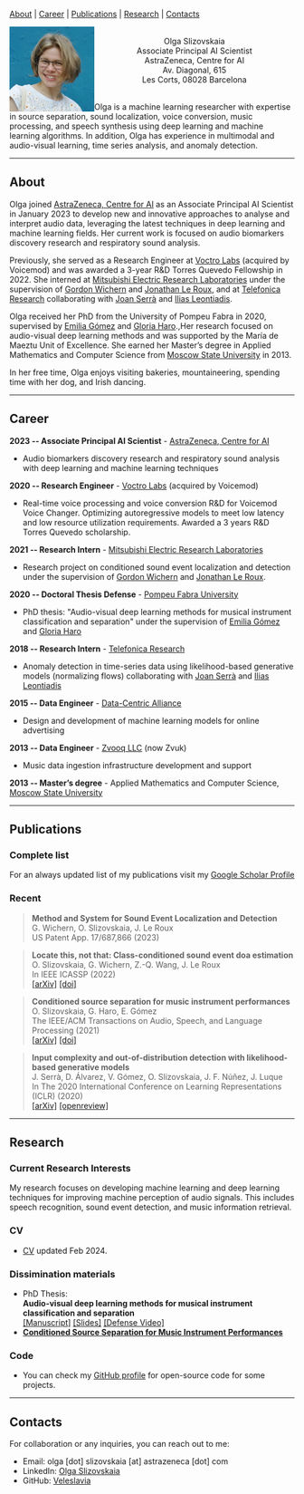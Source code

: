 <style>
table, th, td {
   border: none!important;
}
blockquote {
    font-style: normal
}
</style>

[About](#about) | [Career](#career) | [Publications](#publications) | [Research](#research) | [Contacts](#contacts)  

<img align="left" width="150" height="150" src="/assets/img/foto.jpeg" style="margin:0px 0px 0px 0px">

<p align="center"> <br />
Olga Slizovskaia <br />
Associate Principal AI Scientist <br />
<a url="https://www.astrazeneca.com/r-d/data-science-and-ai.html">AstraZeneca, Centre for AI</a> <br />
Av. Diagonal, 615  <br />
Les Corts, 08028 Barcelona
</p> 

<br />
Olga is a machine learning researcher with expertise in source separation, sound localization, voice conversion, music processing, and speech synthesis using deep learning and machine learning algorithms. In addition, Olga has experience in multimodal and audio-visual learning, time series analysis, and anomaly detection.

---

## About
Olga joined [AstraZeneca, Centre for AI](https://www.astrazeneca.com/r-d/data-science-and-ai.html) as an Associate Principal AI Scientist in January 2023 to develop new and innovative approaches to analyse and interpret audio data, leveraging the latest techniques in deep learning and machine learning fields. Her current work is focused on audio biomarkers discovery research and respiratory sound analysis. 

Previously, she served as a Research Engineer at [Voctro Labs](https://www.linkedin.com/company/voctro-labs/about/) (acquired by Voicemod) and was awarded a 3-year R&D Torres Quevedo Fellowship in 2022. She interned at [Mitsubishi Electric Research Laboratories](https://www.merl.com/) under the supervision of [Gordon Wichern](https://www.merl.com/people/wichern) and [Jonathan Le Roux](https://www.jonathanleroux.org/), and at [Telefonica Research](https://twitter.com/TEFresearch) collaborating with [Joan Serrà](https://serrjoa.github.io/) and [Ilias Leontiadis](https://leontiadis.net/). 

Olga received her PhD from the University of Pompeu Fabra in 2020, supervised by [Emilia Gómez](https://emiliagomez.com/) and [Gloria Haro](https://scholar.google.com/citations?user=edEh3UMAAAAJ&hl=en).,Her research focused on audio-visual deep learning methods and was supported by the María de Maeztu Unit of Excellence. She earned her Master’s degree in Applied Mathematics and Computer Science from [Moscow State University](https://cs.msu.ru/en) in 2013.

In her free time, Olga enjoys visiting bakeries, mountaineering, spending time with her dog, and Irish dancing. 

---

## Career
**2023 -- Associate Principal AI Scientist** - [AstraZeneca, Centre for AI](https://www.astrazeneca.com/r-d/data-science-and-ai.html)  
- Audio biomarkers discovery research and respiratory sound analysis with deep learning and machine learning techniques

**2020 -- Research Engineer** - [Voctro Labs](https://www.linkedin.com/company/voctro-labs/about/) (acquired by Voicemod)
- Real-time voice processing and voice conversion R&D for Voicemod Voice Changer. Optimizing autoregressive models to meet low latency and low resource utilization requirements. Awarded a 3 years R&D Torres Quevedo scholarship.

**2021 -- Research Intern** - [Mitsubishi Electric Research Laboratories](https://www.merl.com/)
- Research project on conditioned sound event localization and detection under the supervision of [Gordon Wichern](https://www.merl.com/people/wichern) and [Jonathan Le Roux](https://www.jonathanleroux.org/).

**2020 -- Doctoral Thesis Defense** - [Pompeu Fabra University](https://www.upf.edu/)
- PhD thesis: "Audio-visual deep learning methods for musical instrument classification and separation" under the supervision of [Emilia Gómez](https://emiliagomez.com/) and [Gloria Haro](https://scholar.google.com/citations?user=edEh3UMAAAAJ&hl=en)

**2018 -- Research Intern** - [Telefonica Research](https://twitter.com/TEFresearch)
- Anomaly detection in time-series data using likelihood-based generative models (normalizing flows) collaborating with [Joan Serrà](https://serrjoa.github.io/) and [Ilias Leontiadis](https://leontiadis.net/)

**2015 -- Data Engineer** - [Data-Centric Alliance](https://www.linkedin.com/company/d-c-a-data-centric-alliance/about/)
- Design and development of machine learning models for online advertising

**2013 -- Data Engineer** - [Zvooq LLC](https://zvuk.com/about) (now Zvuk)
- Music data ingestion infrastructure development and support

**2013 -- Master’s degree** - Applied Mathematics and Computer Science, [Moscow State University](https://cs.msu.ru/en)

---

## Publications

### Complete list
For an always updated list of my publications visit my [Google Scholar Profile](https://scholar.google.com/citations?user=Kxh4-s8AAAAJ&hl=en)

### Recent

> **Method and System for Sound Event Localization and Detection**  
> G. Wichern, O. Slizovskaia, J. Le Roux  
> US Patent App. 17/687,866 (2023)

> **Locate this, not that: Class-conditioned sound event doa estimation**  
> O. Slizovskaia, G. Wichern, Z.-Q. Wang, J. Le Roux  
> In IEEE ICASSP (2022)  
> [[arXiv]](https://arxiv.org/abs/2203.04197) [[doi]](https://doi.org/10.1109/ICASSP43922.2022.9747604)

> **Conditioned source separation for music instrument performances**  
> O. Slizovskaia, G. Haro, E. Gómez  
> The IEEE/ACM Transactions on Audio, Speech, and Language Processing (2021)  
> [[arXiv]](https://arxiv.org/abs/2004.03873) [[doi]](https://doi.org/10.1109/TASLP.2021.3082331)

> **Input complexity and out-of-distribution detection with likelihood-based generative models**  
> J. Serrà, D. Álvarez, V. Gómez, O. Slizovskaia, J. F. Núñez, J. Luque  
> In The 2020 International Conference on Learning Representations (ICLR) (2020)  
> [[arXiv]](https://arxiv.org/abs/1909.11480) [[openreview]](https://openreview.net/forum?id=SyxIWpVYvr)

---

## Research

### Current Research Interests

My research focuses on developing machine learning and deep learning techniques for improving machine perception of audio signals. This includes speech recognition, sound event detection, and music information retrieval.

### CV
- [CV](/assets/OlgaSlizovskaiaCV.pdf) updated Feb 2024.

### Dissimination materials
- PhD Thesis:  
**Audio-visual deep learning methods for musical instrument classification and separation**  
[[Manuscript]](/assets/thesis/thesis.pdf) [[Slides]](https://github.com/Veleslavia/defense-slides) [[Defense Video]](https://www.youtube.com/watch?v=FmgiMzkabrA)
- **[Conditioned Source Separation for Music Instrument Performances](https://veleslavia.github.io/conditioned-u-net)**

### Code
- You can check my [GitHub profile](https://github.com/veleslavia) for open-source code for some projects.

---

## Contacts

For collaboration or any inquiries, you can reach out to me:

- Email: olga [dot] slizovskaia [at] astrazeneca [dot] com
- LinkedIn: [Olga Slizovskaia](https://www.linkedin.com/in/olga-slizovskaia)
- GitHub: [Veleslavia](https://github.com/Veleslavia)